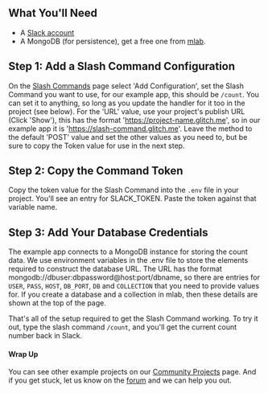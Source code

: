 ## What You'll Need
*   A [Slack account](https://slack.com/)
*   A MongoDB (for persistence), get a free one from [mlab](https://mlab.com/).

## Step 1: Add a Slash Command Configuration
On the [Slash Commands](https://slack.com/apps/A0F82E8CA-slash-commands) page select 'Add Configuration', set the Slash Command you want to use, for our example app, this should be `/count`. You can set it to anything, so long as you update the handler for it too in the project (see below). For the 'URL' value, use your project's publish URL (Click 'Show'), this has the format 'https://project-name.glitch.me', so in our example app it is 'https://slash-command.glitch.me'. Leave the method to the default 'POST' value and set the other values as you need to, but be sure to copy the Token value for use in the next step.

## Step 2: Copy the Command Token
Copy the token value for the Slash Command into the `.env` file in your  project. You'll see an entry for SLACK_TOKEN. Paste the token against that variable name.

## Step 3: Add Your Database Credentials
The example app connects to a MongoDB instance for storing the count data. We use environment variables in the .env file to store the elements required to construct the database URL. The URL has the format mongodb://dbuser:dbpassword@host:port/dbname, so there are entries for `USER`, `PASS`, `HOST`, `DB_PORT`, `DB` and `COLLECTION` that you need to provide values for. If you create a database and a collection in mlab, then these details are shown at the top of the page.

That's all of the setup required to get the Slash Command working. To try it out, type the slash command `/count`, and you'll get the current count number back in Slack. 


#### Wrap Up
You can see other example projects on our [Community Projects](https://glitch.com/) page. And if you get stuck, let us know on the [forum](http://support.glitch.com/) and we can help you out.